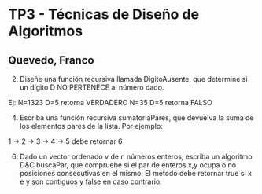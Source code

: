 # TP3 - Técnicas de Diseño de Algoritmos
## Quevedo, Franco


2) Diseñe una función recursiva llamada DigitoAusente, que determine si un dígito D NO PERTENECE al número dado.

Ej:   N=1323    D=5    retorna    VERDADERO
      N=35      D=5    retorna    FALSO


4) Escriba una función recursiva sumatoriaPares, que devuelva la suma de los elementos pares de la lista. Por ejemplo:

1	-> 2 -> 3 -> 4 -> 5   debe retornar 6


6) Dado un vector ordenado v de n números enteros, escriba un algoritmo D&C buscaPar, que compruebe si el par de enteros x,y ocupa o no posiciones consecutivas en el mismo. El método debe retornar true si x e y son contiguos y false en caso contrario.
